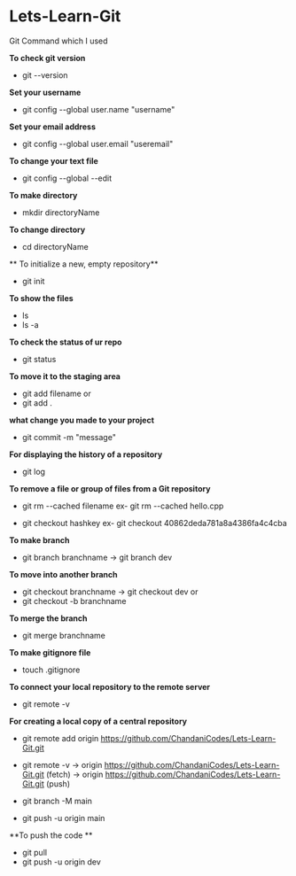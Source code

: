 # Lets-Learn-Git


Git Command which I used

**To check git version**
* git --version 

**Set your username**
* git config --global user.name "username"

**Set your email address**
* git config --global user.email "useremail"


**To change your text file**
* git config --global --edit

**To make directory**
* mkdir directoryName

**To change directory**
* cd directoryName

** To initialize a new, empty repository**
* git init

**To show the files** 
* ls
* ls -a

**To check the status of ur repo**
* git status

**To move it to the staging area**
* git add filename
      or
* git add .

**what change you made to your project**
* git commit -m "message"

**For displaying the history of a repository**
* git log

**To remove a file or group of files from a Git repository**
* git rm --cached filename 
  ex- git rm --cached hello.cpp 


* git checkout hashkey
   ex-  git checkout 40862deda781a8a4386fa4c4cba

**To make branch**
* git branch branchname
  -> git branch dev

**To move into another branch**
* git checkout branchname
  -> git checkout dev
      or
 * git checkout -b branchname

**To merge the branch**
 * git merge branchname

**To make gitignore file**
 * touch .gitignore

**To connect your local repository to the remote server**
 * git remote -v

**For creating a local copy of a central repository**
 * git remote add origin https://github.com/ChandaniCodes/Lets-Learn-Git.git
 * git remote -v
  -> origin  https://github.com/ChandaniCodes/Lets-Learn-Git.git (fetch)
  -> origin  https://github.com/ChandaniCodes/Lets-Learn-Git.git (push)
  
 *  git branch -M main
 *  git push -u origin main


**To push the code **
 *  git pull
 *  git push -u origin dev
    
